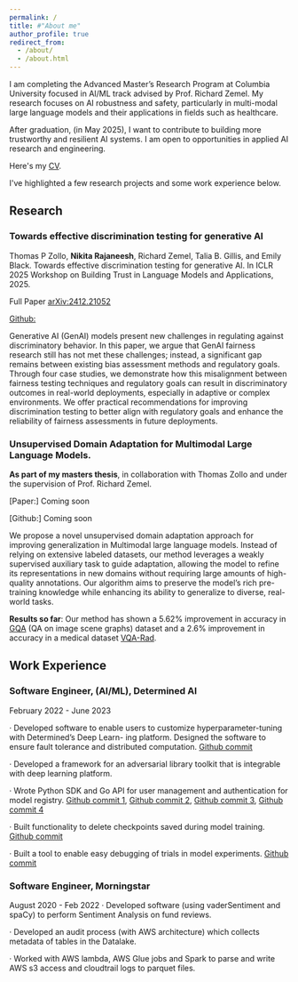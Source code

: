 ```yaml
---
permalink: /
title: #"About me"
author_profile: true
redirect_from: 
  - /about/
  - /about.html
---
```


I am completing the Advanced Master’s Research Program at Columbia University focused in AI/ML track advised by Prof. Richard Zemel. My research focuses on AI robustness and safety, particularly in multi-modal large language models and their applications in fields such as healthcare. 

After graduation, (in May 2025), I want to contribute to building more trustworthy and resilient AI systems. I am open to opportunities in applied AI research and engineering.

Here's my [CV](/files/Nikita_Rajaneesh_CV.pdf).

I've highlighted a few research projects and some work experience below. 

## Research 

### Towards effective discrimination testing for generative AI
Thomas P Zollo, **Nikita Rajaneesh**, Richard Zemel, Talia B. Gillis, and Emily Black. Towards effective
discrimination testing for generative AI. In ICLR 2025 Workshop on Building Trust in Language Models
and Applications, 2025. 

Full Paper [arXiv:2412.21052](https://arxiv.org/abs/2412.21052)

[Github:](https://github.com/thomaspzollo/dhacking)

Generative AI (GenAI) models present new challenges in regulating against discriminatory behavior. In this paper, we argue that GenAI fairness research still has not met these challenges; instead, a significant gap remains between existing bias assessment methods and regulatory goals. Through four case studies, we demonstrate how this misalignment between fairness testing techniques and regulatory goals can result in discriminatory outcomes in real-world deployments, especially in adaptive or complex environments. We offer practical recommendations for improving discrimination testing to better align with regulatory goals and enhance the reliability of fairness assessments in future deployments.

### Unsupervised Domain Adaptation for Multimodal Large Language Models. 

**As part of my masters thesis**, in collaboration with Thomas Zollo and under the supervision of Prof. Richard Zemel. 

[Paper:] Coming soon

[Github:] Coming soon

We propose a novel unsupervised domain adaptation approach for
improving generalization in Multimodal large language models. Instead of relying on extensive labeled datasets, our method leverages a weakly supervised auxiliary task to guide adaptation, allowing the model to refine its representations in new domains
without requiring large amounts of high-quality annotations. Our algorithm aims to preserve the model’s rich pre-training knowledge while enhancing its ability to generalize to diverse, real-world tasks. 

**Results so far**: Our method has shown a 5.62% improvement in accuracy in [GQA](https://cs.stanford.edu/people/dorarad/gqa/about.html) (QA on image scene graphs) dataset and a 2.6% improvement in accuracy in a medical dataset [VQA-Rad](https://paperswithcode.com/dataset/vqa-rad).


## Work Experience 

### Software Engineer, (AI/ML), Determined AI 
February 2022 - June 2023

· Developed software to enable users to customize hyperparameter-tuning with Determined’s Deep Learn- ing platform. Designed the software to ensure fault tolerance and distributed computation. [Github commit](https://github.com/determined-ai/determined/commit/60e5fe145a6e4be9539b792535579f15340639ac)

· Developed a framework for an adversarial library toolkit that is integrable with deep learning platform.

· Wrote Python SDK and Go API for user management and authentication for model registry. [Github commit 1](https://github.com/determined-ai/determined/commit/9a7c8b9ec7e8340352ca07e36f9e81b5132ee7c8), [Github commit 2](https://github.com/determined-ai/determined/commit/52d1111b82e9e6667bb8f37cd3c966e4b0cec3fc), [Github commit 3](https://github.com/determined-ai/determined/commit/1ae77fd5d6642f8a7837513f2688418222c4fc44), [Github commit 4](https://github.com/determined-ai/determined/commit/b279bb5b0e81336ff0be03a3307133fe52a1450b)

· Built functionality to delete checkpoints saved during model training. [Github commit](https://github.com/determined-ai/determined/commit/42615b4b1730e40e2702d9ead5b2d31d88e31c0a)

· Built a tool to enable easy debugging of trials in model experiments. [Github commit](https://github.com/determined-ai/determined/commit/9032f67c1b9922e011d2104248f02a534733ccd6)


### Software Engineer, Morningstar 
August 2020 - Feb 2022
· Developed software (using vaderSentiment and spaCy) to perform Sentiment Analysis on fund reviews.

· Developed an audit process (with AWS architecture) which collects metadata of tables in the Datalake.

· Worked with AWS lambda, AWS Glue jobs and Spark to parse and write AWS s3 access and cloudtrail
logs to parquet files.